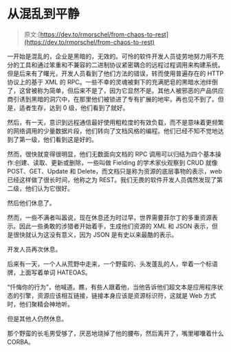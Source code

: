 # 从混乱到平静

> 原文:[https://dev.to/rmorschel/from-chaos-to-rest](https://dev.to/rmorschel/from-chaos-to-rest)

一开始是混乱的，企业是黑暗的，无效的。可怜的软件开发人员徒劳地努力用不充分的工具和通过笨重和不兼容的二进制协议紧密耦合的远程过程调用来构建系统。但是后来有了曙光，开发人员看到了他们方法的错误，转而使用普遍存在的 HTTP 协议上的基于 XML 的 RPC。一些不幸的灵魂被剩下的充满肥皂的黑暗水池绊倒了，这曾被称为简单，但后来不是了，因为它显然不是。其他人被邪恶的产品供应商引诱到黑暗的洞穴中，在那里他们被锁进了专有扩展的地牢，再也见不到了。但是，适者生存，达到 0 级，他们看到了就好。

然后，有一天，意识到远程通信最好使用粗粒度的有效负载，而不是意味着更频繁的网络调用的少量数据片段，他们转向了文档风格的编程。他们已经不知不觉地达到了第一级，他们看到这是好的。

然而，很快就变得很明显，他们无数面向文档的 RPC 调用可以归结为四个基本操作:创建、读取、更新或删除，一些叫做 Fielding 的学术家伙观察到 CRUD 就像 POST、GET、Update 和 Delete，而文档只是称为资源的底层事物的表示，web 已经这样做了很长时间，他称之为 REST。我们无畏的软件开发人员偶然发现了第二级，他们认为它很好。

然后他们休息了。

然而，一些不满者叫嚣说，现在休息还为时过早，世界需要菲尔丁的多重资源表示。因此一些勇敢的涉猎者开始着手，生成他们资源的 XML 和 JSON 表示，但是很快就认为这没有意义，因为 JSON 是有史以来最酷的表示。

开发人员再次休息。

后来有一天，一个人从荒野中走来，一个野蛮的、头发蓬乱的人，举着一个标语牌，上面写着单词 HATEOAS。

“忏悔你的行为”，他喊道。瞧，有些人跟着他，当他告诉他们超文本是应用程序状态的引擎，资源应该相互链接，链接本身应该是资源标识符，这就是 Web 方式时，他们聚精会神地听。

但是其他人仍然休息。

那个野蛮的长毛男受够了，厌恶地烧掉了他的腰布，然后离开了，嘴里嘟囔着什么 CORBA。